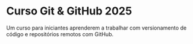 # Curso Git & GitHub 2025

Um curso para iniciantes aprenderem a trabalhar com versionamento de código e repositórios remotos com GitHub.